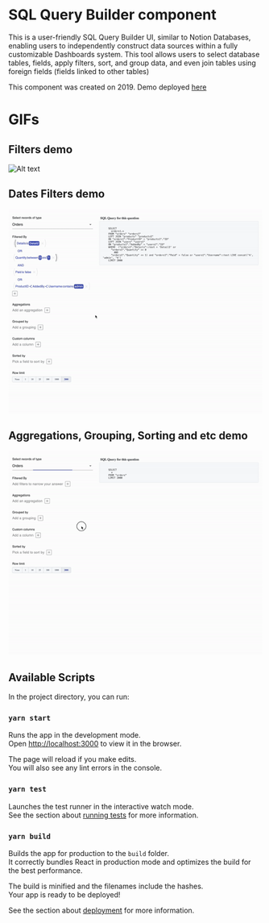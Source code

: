 # SQL Query Builder component

This is a user-friendly SQL Query Builder UI, similar to Notion Databases, enabling users to independently construct data sources within a fully customizable Dashboards system. This tool allows users to select database tables, fields, apply filters, sort, and group data, and even join tables using foreign fields (fields linked to other tables)

This component was created on 2019.
Demo deployed [here](https://iephyp.github.io/sql-query-builder)

# GIFs

## Filters demo

![Alt text](/public/filters-demonstration.gif)

## Dates Filters demo

![Alt text](/public/date-filters-demo.gif)

## Aggregations, Grouping, Sorting and etc demo

![Alt text](/public/others-demo.gif)


## Available Scripts

In the project directory, you can run:

### `yarn start`

Runs the app in the development mode.\
Open [http://localhost:3000](http://localhost:3000) to view it in the browser.

The page will reload if you make edits.\
You will also see any lint errors in the console.

### `yarn test`

Launches the test runner in the interactive watch mode.\
See the section about [running tests](https://facebook.github.io/create-react-app/docs/running-tests) for more information.

### `yarn build`

Builds the app for production to the `build` folder.\
It correctly bundles React in production mode and optimizes the build for the best performance.

The build is minified and the filenames include the hashes.\
Your app is ready to be deployed!

See the section about [deployment](https://facebook.github.io/create-react-app/docs/deployment) for more information.
